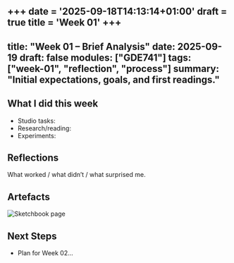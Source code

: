 +++
date = '2025-09-18T14:13:14+01:00'
draft = true
title = 'Week 01'
+++
---
title: "Week 01 – Brief Analysis"
date: 2025-09-19
draft: false
modules: ["GDE741"]
tags: ["week-01", "reflection", "process"]
summary: "Initial expectations, goals, and first readings."
---
## What I did this week
- Studio tasks:
- Research/reading:
- Experiments:

## Reflections
What worked / what didn’t / what surprised me.

## Artefacts
![Sketchbook page](/images/week-01/sketch-1.jpg)

## Next Steps
- Plan for Week 02…

